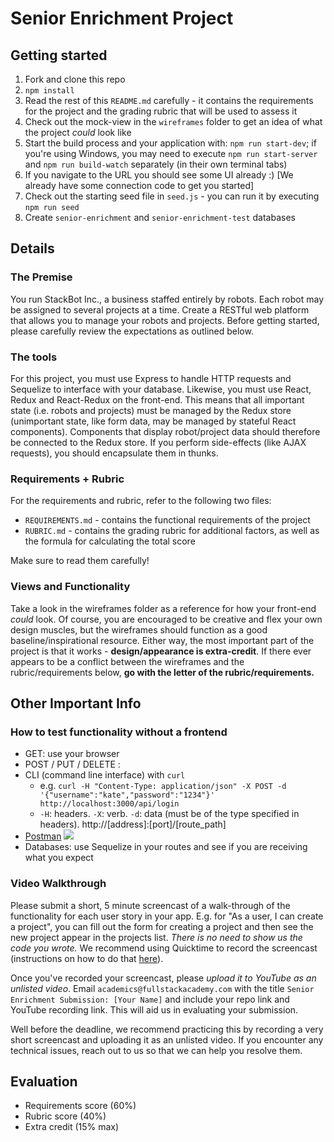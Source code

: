 # Senior Enrichment Project

## Getting started

1. Fork and clone this repo
2. `npm install`
3. Read the rest of this `README.md` carefully - it contains the requirements for the project and the grading rubric that will be used to assess it
4. Check out the mock-view in the `wireframes` folder to get an idea of what the project _could_ look like
5. Start the build process and your application with: `npm run start-dev`; if you're using Windows, you may need to execute `npm run start-server` and `npm run build-watch` separately (in their own terminal tabs)
6. If you navigate to the URL you should see some UI already :) [We already have some connection code to get you started]
7. Check out the starting seed file in `seed.js` - you can run it by executing `npm run seed`
8. Create `senior-enrichment` and `senior-enrichment-test` databases

## Details

### The Premise

You run StackBot Inc., a business staffed entirely by robots. Each robot may be assigned to several projects at a time. Create a RESTful web platform that allows you to manage your robots and projects. Before getting started, please carefully review the expectations as outlined below.

### The tools

For this project, you must use Express to handle HTTP requests and Sequelize to interface with your database. Likewise, you must use React, Redux and React-Redux on the front-end. This means that all important state (i.e. robots and projects) must be managed by the Redux store (unimportant state, like form data, may be managed by stateful React components). Components that display robot/project data should therefore be connected to the Redux store. If you perform side-effects (like AJAX requests), you should encapsulate them in thunks.

### Requirements + Rubric

For the requirements and rubric, refer to the following two files:

* `REQUIREMENTS.md` - contains the functional requirements of the project
* `RUBRIC.md` - contains the grading rubric for additional factors, as well as the formula for calculating the total score

Make sure to read them carefully!

### Views and Functionality

Take a look in the wireframes folder as a reference for how your front-end _could_ look. Of course, you are encouraged to be creative and flex your own design muscles, but the wireframes should function as a good baseline/inspirational resource. Either way, the most important part of the project is that it works - **design/appearance is extra-credit**. If there ever appears to be a conflict between the wireframes and the rubric/requirements below, **go with the letter of the rubric/requirements.**

## Other Important Info

### How to test functionality without a frontend
- GET: use your browser
- POST / PUT / DELETE :
 - CLI (command line interface) with `curl`
   - e.g. `curl -H "Content-Type: application/json" -X POST -d '{"username":"kate","password":"1234"}' http://localhost:3000/api/login`
   - `-H`: headers. `-X`: verb. `-d`: data (must be of the type specified in headers). http://[address]:[port]/[route_path]
 - [Postman](https://www.getpostman.com/)
   ![](https://www.dropbox.com/s/4fk3b90cd0i1a5y/postman_post.png?raw=true)
- Databases: use Sequelize in your routes and see if you are receiving what you expect

### Video Walkthrough
Please submit a short, 5 minute screencast of a walk-through of the functionality for each user story in your app. E.g. for "As a user, I can create a project", you can fill out the form for creating a project and then see the new project appear in the projects list. *There is no need to show us the code you wrote.* We recommend using Quicktime to record the screencast (instructions on how to do that [here](https://support.apple.com/kb/PH5882?locale=en_US&viewlocale=en_US)).

Once you've recorded your screencast, please *upload it to YouTube as an unlisted video*. Email `academics@fullstackacademy.com` with the title `Senior Enrichment Submission: [Your Name]` and include your repo link and YouTube recording link. This will aid us in evaluating your submission.

Well before the deadline, we recommend practicing this by recording a very short screencast and uploading it as an unlisted video. If you encounter any technical issues, reach out to us so that we can help you resolve them.

## Evaluation

- Requirements score (60%)
- Rubric score (40%)
- Extra credit (15% max)

